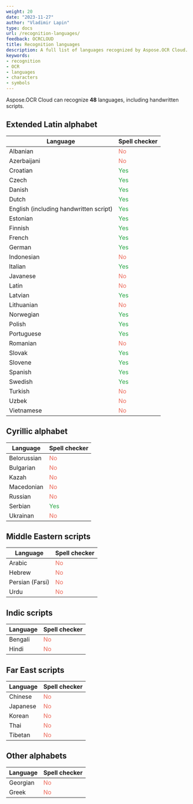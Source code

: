 ```yaml
---
weight: 20
date: "2023-11-27"
author: "Vladimir Lapin"
type: docs
url: /recognition-languages/
feedback: OCRCLOUD
title: Recognition languages
description: A full list of languages recognized by Aspose.OCR Cloud.
keywords:
- recognition
- OCR
- languages
- characters
- symbols
---
```


Aspose.OCR Cloud can recognize **48** languages, including handwritten scripts.

## Extended Latin alphabet

Language | Spell checker
-------- | -------------
Albanian | <span style="color:#ed6a5a">No</span>
Azerbaijani | <span style="color:#ed6a5a">No</span>
Croatian | <span style="color:#28a745">Yes</span>
Czech | <span style="color:#28a745">Yes</span>
Danish | <span style="color:#28a745">Yes</span>
Dutch | <span style="color:#28a745">Yes</span>
English (including handwritten script) | <span style="color:#28a745">Yes</span>
Estonian | <span style="color:#28a745">Yes</span>
Finnish | <span style="color:#28a745">Yes</span>
French | <span style="color:#28a745">Yes</span>
German | <span style="color:#28a745">Yes</span>
Indonesian | <span style="color:#ed6a5a">No</span>
Italian | <span style="color:#28a745">Yes</span>
Javanese | <span style="color:#ed6a5a">No</span>
Latin | <span style="color:#ed6a5a">No</span>
Latvian | <span style="color:#28a745">Yes</span>
Lithuanian | <span style="color:#ed6a5a">No</span>
Norwegian | <span style="color:#28a745">Yes</span>
Polish | <span style="color:#28a745">Yes</span>
Portuguese | <span style="color:#28a745">Yes</span>
Romanian | <span style="color:#ed6a5a">No</span>
Slovak | <span style="color:#28a745">Yes</span>
Slovene | <span style="color:#28a745">Yes</span>
Spanish | <span style="color:#28a745">Yes</span>
Swedish | <span style="color:#28a745">Yes</span>
Turkish | <span style="color:#ed6a5a">No</span>
Uzbek | <span style="color:#ed6a5a">No</span>
Vietnamese | <span style="color:#ed6a5a">No</span>

## Cyrillic alphabet

Language | Spell checker
-------- | -------------
Belorussian | <span style="color:#ed6a5a">No</span>
Bulgarian | <span style="color:#ed6a5a">No</span>
Kazah | <span style="color:#ed6a5a">No</span>
Macedonian | <span style="color:#ed6a5a">No</span>
Russian | <span style="color:#ed6a5a">No</span>
Serbian | <span style="color:#28a745">Yes</span>
Ukrainan | <span style="color:#ed6a5a">No</span>

## Middle Eastern scripts

Language | Spell checker
-------- | -------------
Arabic | <span style="color:#ed6a5a">No</span>
Hebrew | <span style="color:#ed6a5a">No</span>
Persian (Farsi) | <span style="color:#ed6a5a">No</span>
Urdu | <span style="color:#ed6a5a">No</span>

## Indic scripts

Language | Spell checker
-------- | -------------
Bengali | <span style="color:#ed6a5a">No</span>
Hindi | <span style="color:#ed6a5a">No</span>

## Far East scripts

Language | Spell checker
-------- | -------------
Chinese | <span style="color:#ed6a5a">No</span>
Japanese | <span style="color:#ed6a5a">No</span>
Korean | <span style="color:#ed6a5a">No</span>
Thai | <span style="color:#ed6a5a">No</span>
Tibetan | <span style="color:#ed6a5a">No</span>

## Other alphabets

Language | Spell checker
-------- | -------------
Georgian | <span style="color:#ed6a5a">No</span>
Greek | <span style="color:#ed6a5a">No</span>
